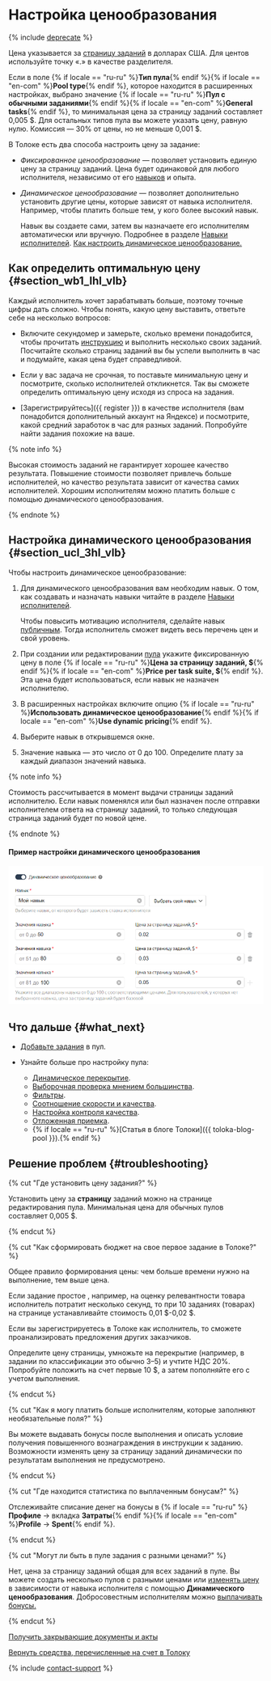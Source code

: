 # Настройка ценообразования

{% include [deprecate](../../_includes/deprecate.md) %}

Цена указывается за [страницу заданий](../../glossary.md#task-suite) в долларах США. Для центов используйте точку «.» в качестве разделителя.

Если в поле {% if locale == "ru-ru" %}**Тип пула**{% endif %}{% if locale == "en-com" %}**Pool type**{% endif %}, которое находится в расширенных настройках, выбрано значение {% if locale == "ru-ru" %}**Пул с обычными заданиями**{% endif %}{% if locale == "en-com" %}**General tasks**{% endif %}, то минимальная цена за страницу заданий составляет 0,005 \$. Для остальных типов пула вы можете указать цену, равную нулю. Комиссия — 30% от цены, но не меньше 0,001 \$.

В Толоке есть два способа настроить цену за задание:

- _Фиксированное ценообразование_ — позволяет установить единую цену за страницу заданий. Цена будет одинаковой для любого исполнителя, независимо от его [навыков](../../glossary.md#skill) и опыта.

- _Динамическое ценообразование_ — позволяет дополнительно установить другие цены, которые зависят от навыка исполнителя. Например, чтобы платить больше тем, у кого более высокий навык.

    Навык вы создаете сами, затем вы назначаете его исполнителям автоматически или вручную. Подробнее в разделе [Навыки исполнителей](nav.md). [Как настроить динамическое ценообразование.](dynamic-pricing.md#section_ucl_3hl_vlb)

## Как определить оптимальную цену {#section_wb1_lhl_vlb}

Каждый исполнитель хочет зарабатывать больше, поэтому точные цифры дать сложно. Чтобы понять, какую цену выставить, ответьте себе на несколько вопросов:

- Включите секундомер и замерьте, сколько времени понадобится, чтобы прочитать [инструкцию](../../glossary.md#instructions) и выполнить несколько своих заданий. Посчитайте сколько страниц заданий вы бы успели выполнить в час и подумайте, какая цена будет справедливой.

- Если у вас задача не срочная, то поставьте минимальную цену и посмотрите, сколько исполнителей откликнется. Так вы сможете определить оптимальную цену исходя из спроса на задания.

- [Зарегистрируйтесь]({{ register }}) в качестве исполнителя (вам понадобится дополнительный аккаунт на Яндексе) и посмотрите, какой средний заработок в час для разных заданий. Попробуйте найти задания похожие на ваше.

{% note info %}

Высокая стоимость заданий не гарантирует хорошее качество результата. Повышение стоимости позволяет привлечь больше исполнителей, но качество результата зависит от качества самих исполнителей. Хорошим исполнителям можно платить больше с помощью динамического ценообразования.

{% endnote %}

## Настройка динамического ценообразования {#section_ucl_3hl_vlb}

Чтобы настроить динамическое ценообразование:

1. Для динамического ценообразования вам необходим навык. О том, как создавать и назначать навыки читайте в разделе [Навыки исполнителей](nav.md).

    Чтобы повысить мотивацию исполнителя, сделайте навык [публичным](nav.md#public). Тогда исполнитель сможет видеть весь перечень цен и свой уровень.

1. При создании или редактировании [пула](../../glossary.md#pool) укажите фиксированную цену в поле {% if locale == "ru-ru" %}**Цена за страницу заданий, \$**{% endif %}{% if locale == "en-com" %}**Price per task suite, \$**{% endif %}. Эта цена будет использоваться, если навык не назначен исполнителю.

1. В расширенных настройках включите опцию {% if locale == "ru-ru" %}**Использовать динамическое ценообразование**{% endif %}{% if locale == "en-com" %}**Use dynamic pricing**{% endif %}.

1. Выберите навык в открывшемся окне.

1. Значение навыка — это число от 0 до 100. Определите плату за каждый диапазон значений навыка.

{% note info %}

Стоимость рассчитывается в момент выдачи страницы заданий исполнителю. Если навык поменялся или был назначен после отправки исполнителем ответа на страницу заданий, то только следующая страница заданий будет по новой цене.

{% endnote %}

#### Пример настройки динамического ценообразования

![](../_images/location-job/dynamic-pricing.png)

## Что дальше {#what_next}

- [Добавьте задания](pool.md) в пул.
- Узнайте больше про настройку пула:

    - [Динамическое перекрытие](dynamic-overlap.md).
    - [Выборочная проверка мнением большинства](selective-mvote.md).
    - [Фильтры](filters.md).
    - [Соотношение скорости и качества](adjust.md).
    - [Настройка контроля качества](qa-pool-settings.md).
    - [Отложенная приемка](offline-accept.md).
    - {% if locale == "ru-ru" %}[Статья в блоге Толоки]({{ toloka-blog-pool }}).{% endif %}

## Решение проблем {#troubleshooting}

{% cut "Где установить цену задания?" %}

Установить цену за **страницу** заданий можно на странице редактирования пула. Минимальная цена для обычных пулов составляет 0,005 \$.

{% endcut %}

{% cut "Как сформировать бюджет на свое первое задание в Толоке?" %}

Общее правило формирования цены: чем больше времени нужно на выполнение, тем выше цена.

Если задание простое , например, на оценку релевантности товара исполнитель потратит несколько секунд, то при 10 заданиях (товарах) на странице устанавливайте стоимость 0,01 \$-0,02 \$.

Если вы зарегистрируетесь в Толоке как исполнитель, то сможете проанализировать предложения других заказчиков.

Определите цену страницы, умножьте на перекрытие (например, в задании по классификации это обычно 3–5) и учтите НДС 20%. Попробуйте положить на счет первые 10 \$, а затем пополняйте его с учетом выполнения.

{% endcut %}

{% cut "Как я могу платить больше исполнителям, которые заполняют необязательные поля?" %}

Вы можете выдавать бонусы после выполнения и описать условие получения повышенного вознаграждения в инструкции к заданию. Возможности изменять цену за страницу заданий динамически по результатам выполнения не предусмотрено.

{% endcut %}

{% cut "Где находится статистика по выплаченным бонусам?" %}

Отслеживайте списание денег на бонусы в {% if locale == "ru-ru" %}**Профиле** → вкладка **Затраты**{% endif %}{% if locale == "en-com" %}**Profile** → **Spent**{% endif %}.

{% endcut %}

{% cut "Могут ли быть в пуле задания с разными ценами?" %}

Нет, цена за страницу заданий общая для всех заданий в пуле. Вы можете создать несколько пулов с разными ценами или [изменять цену](dynamic-pricing.md) в зависимости от навыка исполнителя с помощью **Динамического ценообразования**. Добросовестным исполнителям можно [выплачивать бонусы.](bonus.md)

{% endcut %}

[Получить закрывающие документы и акты](../troubleshooting/support.md#feedback_g3b_vj3_qjb)

[Вернуть средства, перечисленные на счет в Толоку](../troubleshooting/support.md#feedback_khw_wc3_qjb)

{% include [contact-support](../_includes/contact-support-help.md) %}